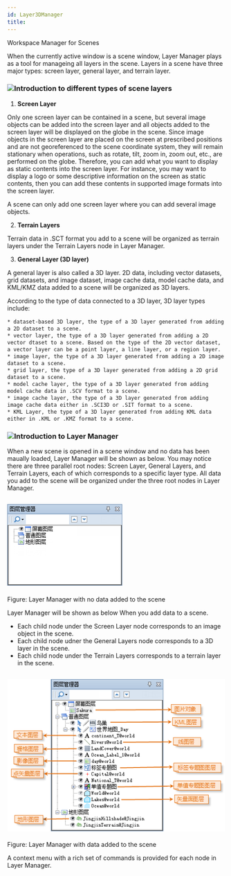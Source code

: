 ```yaml
---
id: Layer3DManager
title: ﻿  
---  
```

Workspace Manager for Scenes

When the currently active window is a scene window, Layer Manager plays as a
tool for manageing all layers in the scene. Layers in a scene have three major
types: screen layer, general layer, and terrain layer.

### ![](../img-en/read.gif)Introduction to different types of scene layers

  1. **Screen Layer**

Only one screen layer can be contained in a scene, but several image objects
can be added into the screen layer and all objects added to the screen layer
will be displayed on the globe in the scene. Since image objects in the screen
layer are placed on the screen at prescribed positions and are not
georeferenced to the scene coordinate system, they will remain stationary when
operations, such as rotate, tilt, zoom in, zoom out, etc., are performed on
the globe. Therefore, you can add what you want to display as static contents
into the screen layer. For instance, you may want to display a logo or some
descriptive information on the screen as static contents, then you can add
these contents in supported image formats into the screen layer.

A scene can only add one screen layer where you can add several image objects.

  2. **Terrain Layers**

Terrain data in .SCT format you add to a scene will be organized as terrain
layers under the Terrain Layers node in Layer Manager.

  3. **General Layer (3D layer)**

A general layer is also called a 3D layer. 2D data, including vector datasets,
grid datasets, and image dataset, image cache data, model cache data, and
KML/KMZ data added to a scene will be organized as 3D layers.

According to the type of data connected to a 3D layer, 3D layer types include:

    * dataset-based 3D layer, the type of a 3D layer generated from adding a 2D dataset to a scene.
    * vector layer, the type of a 3D layer generated from adding a 2D vector dtaset to a scene. Based on the type of the 2D vector dataset, a vector layer can be a point layer, a line layer, or a region layer.
    * image layer, the type of a 3D layer generated from adding a 2D image dataset to a scene.
    * grid layer, the type of a 3D layer generated from adding a 2D grid dataset to a scene.
    * model cache layer, the type of a 3D layer generated from adding model cache data in .SCV format to a scene.
    * image cache layer, the type of a 3D layer generated from adding image cache data either in .SCI3D or .SIT format to a scene.
    * KML Layer, the type of a 3D layer generated from adding KML data either in .KML or .KMZ format to a scene.

### ![](../img-en/read.gif)Introduction to Layer Manager

When a new scene is opened in a scene window and no data has been maually
loaded, Layer Manager will be shown as below. You may notice there are three
parallel root nodes: Screen Layer, General Layers, and Terrain Layers, each of
which corresponds to a specific layer type. All data you add to the scene will
be organized under the three root nodes in Layer Manager.

![](img/Layer3DManagerInit.png)  
---  
Figure: Layer Manager with no data added to the scene  
  
Layer Manager will be shown as below When you add data to a scene.

  * Each child node under the Screen Layer node corresponds to an image object in the scene.
  * Each child node udner the General Layers node corresponds to a 3D layer in the scene.
  * Each child node under the Terrain Layers corresponds to a terrain layer in the scene.

![](img/Layer3DManager.png)  
---  
Figure: Layer Manager with data added to the scene  
  
A context menu with a rich set of commands is provided for each node in Layer
Manager.

